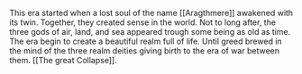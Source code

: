 This era started when a lost soul of the name [[Aragthmere]] awakened with its twin. Together, they created sense in the world. Not to long after, the three gods of air, land, and sea appeared trough some being as old as time. The era begin to create a beautiful realm full of life. Until greed brewed in the mind of the three realm deities giving birth to the era of war between them. [[The great Collapse]].